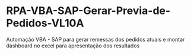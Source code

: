 # RPA-VBA-SAP-Gerar-Previa-de-Pedidos-VL10A
Automação VBA - SAP para gerar remessas dos pedidos atuais e montar dashboard no excel para apresentação dos resultados
